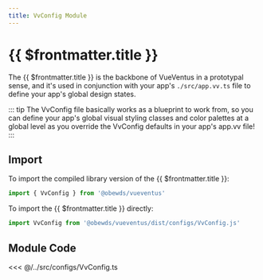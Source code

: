 ```yaml
---
title: VvConfig Module
---
```


<script setup>
    import DocsPackageVersion from '../../../src/views/compos/DocsPackageVersion.vue'
</script>







# {{ $frontmatter.title }}

The {{ $frontmatter.title }} is the backbone of VueVentus in a prototypal sense, and it's used in conjunction with your app's `./src/app.vv.ts` file to define your app's global design states.

::: tip
The VvConfig file basically works as a blueprint to work from, so you can define your app's global visual styling classes and color palettes at a global level as you override the VvConfig defaults in your app's app.vv file!
:::






<!-- TODO: change this import block to match new approach in ColorModes Config docs page -->
## Import

To import the compiled library version of the {{ $frontmatter.title }}:

```javascript
import { VvConfig } from '@obewds/vueventus'
```

To import the {{ $frontmatter.title }} directly:

```javascript
import VvConfig from '@obewds/vueventus/dist/configs/VvConfig.js'
```






## Module Code

<<< @/../src/configs/VvConfig.ts






<DocsPackageVersion/>

